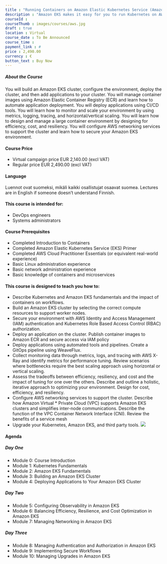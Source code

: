 ```yaml
---
title : "Running Containers on Amazon Elastic Kubernetes Service (Amazon EKS)"
description : "Amazon EKS makes it easy for you to run Kubernetes on AWS without needing to install, operate, and maintain your own Kubernetes control plane. In this course, you will learn container management and orchestration for Kubernetes using Amazon EKS."
courseId : 
courseThumb : images/courses/aws.jpg
draft : true
location : Virtual
course_date : To Be Announced
course_time : 
payment_link : #
price : 2,490.00
currency : €
button_text : Buy Now 
---
```



##### About the Course

You will build an Amazon EKS cluster, configure the environment, deploy the cluster, and then add applications to your cluster. You will manage container images using Amazon Elastic Container Registry (ECR) and learn how to automate application deployment. You will deploy applications using CI/CD tools. You will learn how to monitor and scale your environment by using metrics, logging, tracing, and horizontal/vertical scaling. You will learn how to design and manage a large container environment by designing for efficiency, cost, and resiliency. You will configure AWS networking services to support the cluster and learn how to secure your Amazon EKS environment.

#### Course Price 

* Virtual campaign price EUR 2,140.00 (excl VAT)
* Regular price EUR 2,490.00 (excl VAT)

#### Language

Luennot ovat suomeksi, mikäli kaikki osallistujat osaavat suomea. Lectures are in English if someone doesn’t understand Finnish.

#### This course is intended for:

* DevOps engineers
* Systems administrators

#### Course Prerequisites

* Completed Introduction to Containers
* Completed Amazon Elastic Kubernetes Service (EKS) Primer
* Completed AWS Cloud Practitioner Essentials (or equivalent real-world experience)
* Basic Linux administration experience
* Basic network administration experience
* Basic knowledge of containers and microservices

#### This course is designed to teach you how to:

* Describe Kubernetes and Amazon EKS fundamentals and the impact of containers on workflows.
* Build an Amazon EKS cluster by selecting the correct compute resources to support worker nodes.
* Secure your environment with AWS Identity and Access Management (IAM) authentication and Kubernetes Role Based Access Control (RBAC) authorization.
* Deploy an application on the cluster. Publish container images to Amazon ECR and secure access via IAM policy
* Deploy applications using automated tools and pipelines. Create a GitOps pipeline using WeaveFlux.
* Collect monitoring data through metrics, logs, and tracing with AWS X-Ray and identify metrics for performance tuning. Review scenarios where bottlenecks require the best scaling approach using horizontal or vertical scaling.
* Assess the tradeoffs between efficiency, resiliency, and cost and the impact of tuning for one over the others. Describe and outline a holistic, iterative approach to optimizing your environment. Design for cost, efficiency, and resiliency.
* Configure AWS networking services to support the cluster. Describe how Amazon Virtual * Private Cloud (VPC) supports Amazon EKS clusters and simplifies inter-node communications. Describe the function of the VPC Container Network Interface (CNI). Review the benefits of a service mesh
* Upgrade your Kubernetes, Amazon EKS, and third party tools.
![](hhttps://nordcloud.com/wp-content/uploads/2020/03/nordcloud_web_square-25.jpg#floatright)

#### Agenda

##### Day One

* Module 0: Course Introduction
* Module 1: Kubernetes Fundamentals
* Module 2: Amazon EKS Fundamentals
* Module 3: Building an Amazon EKS Cluster
* Module 4: Deploying Applications to Your Amazon EKS Cluster

##### Day Two 

* Module 5: Configuring Observability in Amazon EKS
* Module 6: Balancing Efficiency, Resilience, and Cost Optimization in Amazon EKS
* Module 7: Managing Networking in Amazon EKS

##### Day Three

* Module 8: Managing Authentication and Authorization in Amazon EKS
* Module 9: Implementing Secure Workflows
* Module 10: Managing Upgrades in Amazon EKS